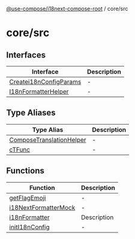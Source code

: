 [@use-compose/i18next-compose-root](../../index.md) / core/src

# core/src

## Interfaces

| Interface                                                      | Description |
| -------------------------------------------------------------- | ----------- |
| [Createi18nConfigParams](interfaces/Createi18nConfigParams.md) | -           |
| [I18nFormatterHelper](interfaces/I18nFormatterHelper.md)       | -           |

## Type Aliases

| Type Alias                                                           | Description |
| -------------------------------------------------------------------- | ----------- |
| [ComposeTranslationHelper](type-aliases/ComposeTranslationHelper.md) | -           |
| [cTFunc](type-aliases/cTFunc.md)                                     | -           |

## Functions

| Function                                                  | Description |
| --------------------------------------------------------- | ----------- |
| [getFlagEmoji](functions/getFlagEmoji.md)                 | -           |
| [i18NextFormatterMock](functions/i18NextFormatterMock.md) | -           |
| [i18nFormatter](functions/i18nFormatter.md)               | Description |
| [initI18nConfig](functions/initI18nConfig.md)             | -           |
